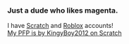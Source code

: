 ### Just a dude who likes magenta.
I have [Scratch](https://scratch.mit.edu/users/MagentaDude1359/) and [Roblox](https://www.roblox.com/users/3558250457/profile) accounts!  
[My PFP is by KingyBoy2012 on Scratch](https://scratch.mit.edu/projects/872749676/)
